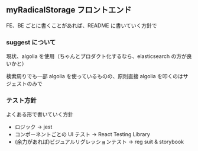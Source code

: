 ## myRadicalStorage フロントエンド

FE、BE ごとに書くことがあれば、README に書いていく方針で

### suggest について

現状、algolia を使用（ちゃんとプロダクト化するなら、elasticsearch の方が良いかと）

検索周りでも一部 algolia を使っているものの、原則直接 algolia を叩くのはサジェストのみで

### テスト方針

よくある形で書いていく方針

- ロジック -> jest
- コンポーネントごとの UI テスト -> React Testing Library
- (余力があれば)ビジュアルリグレッションテスト -> reg suit & storybook
